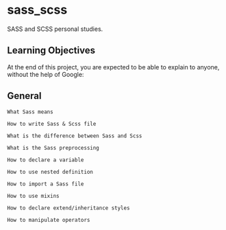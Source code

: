 # sass_scss

SASS and SCSS personal studies.

## Learning Objectives

At the end of this project, you are expected to be able to explain to anyone, without the help of Google:

## General
    What Sass means

    How to write Sass & Scss file

    What is the difference between Sass and Scss

    What is the Sass preprocessing

    How to declare a variable

    How to use nested definition

    How to import a Sass file
    
    How to use mixins

    How to declare extend/inheritance styles
    
    How to manipulate operators